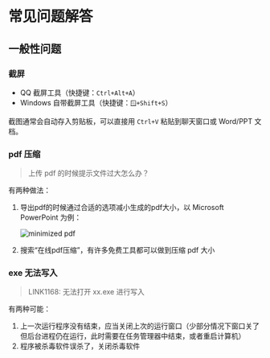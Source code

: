 # 常见问题解答

## 一般性问题

### 截屏

- QQ 截屏工具（快捷键：`Ctrl+Alt+A`）
- Windows 自带截屏工具（快捷键：`🪟+Shift+S`）

截图通常会自动存入剪贴板，可以直接用 `Ctrl+V` 粘贴到聊天窗口或 Word/PPT 文档。

### pdf 压缩

> 上传 pdf 的时候提示文件过大怎么办？

有两种做法：

1. 导出pdf的时候通过合适的选项减小生成的pdf大小，以 Microsoft PowerPoint 为例：

    ![minimized pdf](minimized-pdf.png)

2. 搜索“在线pdf压缩”，有许多免费工具都可以做到压缩 pdf 大小

### exe 无法写入

> LINK1168: 无法打开 xx.exe 进行写入

有两种可能：

1. 上一次运行程序没有结束，应当关闭上次的运行窗口（少部分情况下窗口关了但后台进程仍在运行，此时需要在任务管理器中结束，或者重启计算机）
2. 程序被杀毒软件误杀了，关闭杀毒软件
